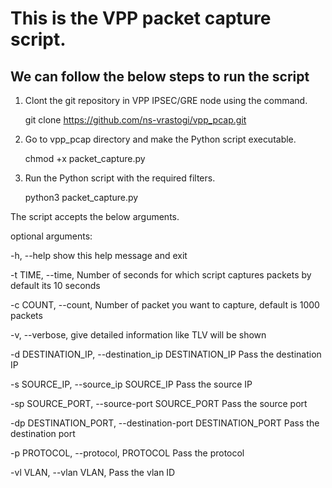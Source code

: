 # This is the VPP packet capture script. 
## We can follow the below steps to run the script
1. Clont the git repository in VPP IPSEC/GRE node using the command.
   
   git clone https://github.com/ns-vrastogi/vpp_pcap.git
2. Go to vpp_pcap directory and make the Python script executable.
   
   chmod +x packet_capture.py
   
3. Run the Python script with the required filters.
   
   python3 packet_capture.py


The script accepts the below arguments. 

optional arguments:

  -h, --help            show this help message and exit
  
  -t TIME, --time, Number of seconds for which script captures packets by default its 10 seconds
  
  -c COUNT, --count, Number of packet you want to capture, default is 1000 packets
								
  -v, --verbose, give detailed information like TLV will be shown
  
  -d DESTINATION_IP, --destination_ip DESTINATION_IP Pass the destination IP
  
  -s SOURCE_IP, --source_ip SOURCE_IP Pass the source IP
  
  -sp SOURCE_PORT, --source-port SOURCE_PORT Pass the source port
  
  -dp DESTINATION_PORT, --destination-port DESTINATION_PORT Pass the destination port
  
  -p PROTOCOL, --protocol, PROTOCOL Pass the protocol
  
  -vl VLAN, --vlan VLAN, Pass the vlan ID

</br>
